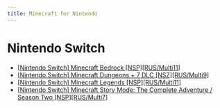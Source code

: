 ```yaml
---
title: Minecraft for Nintendo
---
```


# Nintendo Switch

* [[Nintendo Switch] Minecraft Bedrock [NSP][RUS/Multi11]](https://rutracker.org/forum/viewtopic.php?t=5844923)
* [[Nintendo Switch] Minecraft Dungeons + 7 DLC [NSZ][RUS/Multi9]](https://rutracker.org/forum/viewtopic.php?t=5900501)
* [[Nintendo Switch] Minecraft Legends [NSP][RUS/Multi11]](https://rutracker.org/forum/viewtopic.php?t=6352343)
* [[Nintendo Switch] Minecraft Story Mode: The Complete Adventure / Season Two [NSP][RUS/Multi7]](https://rutracker.org/forum/viewtopic.php?t=5894833)
